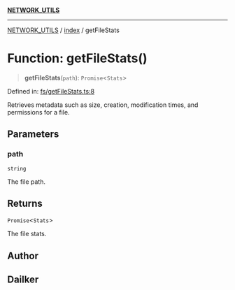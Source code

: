 [**NETWORK_UTILS**](../../README.md)

***

[NETWORK_UTILS](../../README.md) / [index](../README.md) / getFileStats

# Function: getFileStats()

> **getFileStats**(`path`): `Promise`\<`Stats`\>

Defined in: [fs/getFileStats.ts:8](https://github.com/dailker/everyutil/blob/7c30ec40bbb398255a9be572db0a537e8bcb9c11/src/fs/getFileStats.ts#L8)

Retrieves metadata such as size, creation, modification times, and permissions for a file.

## Parameters

### path

`string`

The file path.

## Returns

`Promise`\<`Stats`\>

The file stats.

## Author

## Dailker
